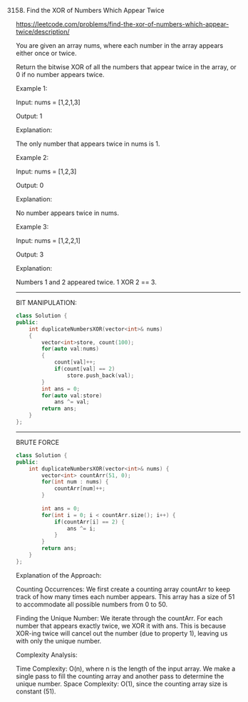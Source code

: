 3158. Find the XOR of Numbers Which Appear Twice

https://leetcode.com/problems/find-the-xor-of-numbers-which-appear-twice/description/

You are given an array nums, where each number in the array appears either once or twice.

Return the bitwise XOR of all the numbers that appear twice in the array, or 0 if no number appears twice.

 

Example 1:

Input: nums = [1,2,1,3]

Output: 1

Explanation:

The only number that appears twice in nums is 1.

Example 2:

Input: nums = [1,2,3]

Output: 0

Explanation:

No number appears twice in nums.

Example 3:

Input: nums = [1,2,2,1]

Output: 3

Explanation:

Numbers 1 and 2 appeared twice. 1 XOR 2 == 3.

---
BIT MANIPULATION:

```cpp
class Solution {
public:
    int duplicateNumbersXOR(vector<int>& nums) 
    {
        vector<int>store, count(100);
        for(auto val:nums)
        {
            count[val]++;
            if(count[val] == 2)
                store.push_back(val);
        }
        int ans = 0;
        for(auto val:store)
            ans ^= val;
        return ans;
    }
};
```

---

BRUTE FORCE

```cpp
class Solution {
public:
    int duplicateNumbersXOR(vector<int>& nums) {
        vector<int> countArr(51, 0);
        for(int num : nums) {
            countArr[num]++;
        }
        
        int ans = 0;
        for(int i = 0; i < countArr.size(); i++) {
            if(countArr[i] == 2) {
                ans ^= i;
            }
        }
        return ans;
    }
};

```

Explanation of the Approach:

Counting Occurrences: We first create a counting array countArr to keep track of how many times each number appears. This array has a size of 51 to accommodate all possible numbers from 0 to 50.

Finding the Unique Number: We iterate through the countArr. For each number that appears exactly twice, we XOR it with ans. This is because XOR-ing twice will cancel out the number (due to property 1), leaving us with only the unique number.

Complexity Analysis:

Time Complexity: O(n), where n is the length of the input array. We make a single pass to fill the counting array and another pass to determine the unique number.
Space Complexity: O(1), since the counting array size is constant (51).
